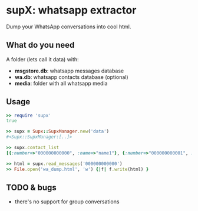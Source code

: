 # supX: whatsapp extractor
Dump your WhatsApp conversations into cool html.

## What do you need
A folder (lets call it data) with:

* **msgstore.db**: whatsapp messages database
* **wa.db**: whatsapp contacts database (optional)
* **media**: folder with all whatsapp media

## Usage

```ruby
>> require 'supx'
true

>> supx = Supx::SupxManager.new('data')
#<Supx::SupxManager:[..]>

>> supx.contact_list
[{:number=>"000000000000", :name=>"name1"}, {:number=>"000000000001", :name=>"name2"}, .. ]

>> html = supx.read_messages('000000000000')
>> File.open('wa_dump.html', 'w') {|f| f.write(html) }
```

## TODO & bugs
* there's no support for group conversations

